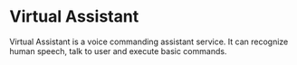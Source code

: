 # Virtual Assistant
Virtual Assistant is a voice commanding assistant service. It can recognize human speech, talk to user and execute
basic commands.